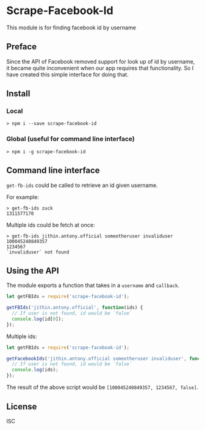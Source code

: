 # Scrape-Facebook-Id
This module is for finding facebook id by username
## Preface

Since the API of Facebook removed support for look up of id by username, it became quite inconvenient when our app requires that functionality. So I have created this simple interface for doing that.

## Install

### Local

```
> npm i --save scrape-facebook-id
```

### Global (useful for command line interface)

```
> npm i -g scrape-facebook-id
```

## Command line interface

`get-fb-ids` could be called to retrieve an id given username.

For example:

```
> get-fb-ids zuck
1311577170
```

Multiple ids could be fetch at once:

```
> get-fb-ids jithin.antony.official someotheruser invaliduser
100045240849357
1234567
`invaliduser` not found
```

## Using the API

The module exports a function that takes in a `username` and `callback`.

```javascript
let getFBIds = require('scrape-facebook-id');

getFBIds('jithin.antony.official', function(ids) {
  // If user is not found, id would be `false`
  console.log(id[0]);
});
```

Multiple ids:

```javascript
let getFBIds = require('scrape-facebook-id');

getFacebookIds('jithin.antony.official someotheruser invaliduser', function(ids) {
  // If user is not found, id would be `false`
  console.log(ids);
});
```

The result of the above script would be `[100045240849357, 1234567, false]`.


## License
ISC
